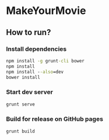 # MakeYourMovie

## How to run?

### Install dependencies

```cmd
npm install -g grunt-cli bower
npm install
npm install --also=dev
bower install
```

### Start dev server

```cmd
grunt serve
```

### Build for release on GitHub pages

```cmd
grunt build
```
